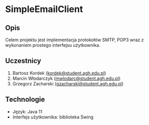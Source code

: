 # SimpleEmailClient

## Opis
Celem projektu jest implementacja protokołów SMTP, POP3 wraz z wykonaniem prostego interfejsu użytkownika.

## Uczestnicy
1. Bartosz Kordek (kordek@student.agh.edu.pl)
2. Marcin Włodarczyk (mwlodarc@student.agh.edu.pl)
3. Grzegorz Zacharski (gzacharski@student.agh.edu.pl)

## Technologie
* Język: Java 11
* Interfejs użytkownika: biblioteka Swing
<!---
* Konteneryzacja: Docker 
* Ciągła integracja (CI): GitHub Actions
--->

